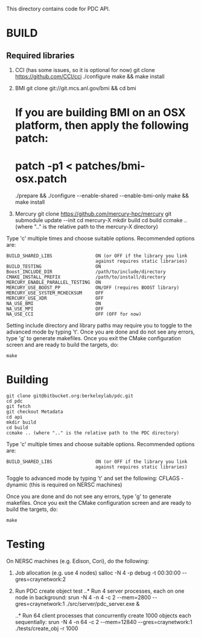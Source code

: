 This directory contains code for PDC API.

BUILD
======
Required libraries
------
1. CCI (has some issues, so it is optional for now)
    git clone https://github.com/CCI/cci
    ./configure
    make && make install

2. BMI 
    git clone git://git.mcs.anl.gov/bmi && cd bmi
    # If you are building BMI on an OSX platform, then apply the following patch:
    # patch -p1 < patches/bmi-osx.patch
    ./prepare && ./configure --enable-shared --enable-bmi-only
    make && make install

3. Mercury 
    git clone https://github.com/mercury-hpc/mercury
    git submodule update --init
    cd mercury-X
    mkdir build
    cd build
    ccmake .. (where ".." is the relative path to the mercury-X directory)

Type 'c' multiple times and choose suitable options. Recommended options are:

    BUILD_SHARED_LIBS                ON (or OFF if the library you link
                                     against requires static libraries)
    BUILD_TESTING                    ON
    Boost_INCLUDE_DIR                /path/to/include/directory
    CMAKE_INSTALL_PREFIX             /path/to/install/directory
    MERCURY_ENABLE_PARALLEL_TESTING  ON
    MERCURY_USE_BOOST_PP             ON/OFF (requires BOOST library)
    MERCURY_USE_SYSTEM_MCHECKSUM     OFF
    MERCURY_USE_XDR                  OFF
    NA_USE_BMI                       ON
    NA_USE_MPI                       OFF
    NA_USE_CCI                       OFF (OFF for now)

Setting include directory and library paths may require you to toggle to
the advanced mode by typing 't'. Once you are done and do not see any
errors, type 'g' to generate makefiles. Once you exit the CMake
configuration screen and are ready to build the targets, do:

    make

Building
====
    git clone git@bitbucket.org:berkeleylab/pdc.git
    cd pdc
    git fetch
    git checkout Metadata
    cd api
    mkdir build
    cd build
    ccmake .. (where ".." is the relative path to the PDC directory)

Type 'c' multiple times and choose suitable options. Recommended options are:

    BUILD_SHARED_LIBS                ON (or OFF if the library you link
                                     against requires static libraries)

Toggle to advanced mode by typing 't' and set the following:
    CFLAGS                           -dynamic (this is required on NERSC machines)

Once you are done and do not see any errors, type 'g' to generate makefiles. 
Once you exit the CMake configuration screen and are ready to build the targets, do:

    make

Testing
====
On NERSC machines (e.g. Edison, Cori), do the following:
1. Job allocation (e.g. use 4 nodes)
    salloc -N 4 -p debug -t 00:30:00 --gres=craynetwork:2

2. Run PDC create object test
    ..* Run 4 server processes, each on one node in background:
        srun -N 4 -n 4 -c 2 --mem=2800 --gres=craynetwork:1 ./src/server/pdc_server.exe &

    ..* Run 64 client processes that concurrently create 1000 objects each sequentially:
        srun -N 4 -n 64 -c 2 --mem=12840 --gres=craynetwork:1 ./tests/create_obj -r 1000

